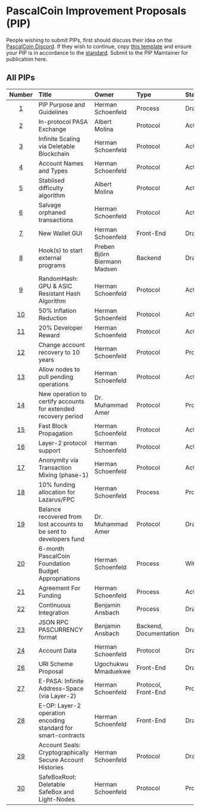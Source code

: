 # PascalCoin Improvement Proposals (PIP)

People wishing to submit PIPs, first should discuss their idea on the [PascalCoin Discord](https://discordapp.com/invite/sJqcgtD). 
If they wish to continue, copy [this template](PIP-template.md) and ensure your PIP is in accordance to the [standard](PIP-0001.md). Submit to the PIP Maintainer for publication here.

## All PIPs

| Number                | Title                                    | Owner                          | Type           | Status   |
| :-------------------: | :--------------------------------------- | :----------------------------  | :------------  | :------- |
| [1](PIP-0001.md)      | PIP Purpose and Guidelines               | Herman Schoenfeld              | Process        | Draft    |
| [2](PIP-0002.md)      | In-protocol PASA Exchange                | Albert Molina                  | Protocol       | Active   |
| [3](PIP-0003.md)      | Infinite Scaling via Deletable Blockchain| Herman Schoenfeld              | Protocol       | Active   |
| [4](PIP-0004.md)      | Account Names and Types                  | Herman Schoenfeld              | Protocol       | Active   |
| [5](PIP-0005.md)      | Stablised difficulty algorithm           | Albert Molina                  | Protocol       | Active   |
| [6](PIP-0006.md)      | Salvage orphaned transactions            | Herman Schoenfeld              | Protocol       | Active   |
| [7](PIP-0007.md)      | New Wallet GUI                           | Herman Schoenfeld              | Front-End      | Draft    |
| [8](PIP-0008.md)      | Hook(s) to start external programs       | Preben Björn Biermann Madsen   | Backend        | Draft    |
| [9](PIP-0009.md)      | RandomHash: GPU & ASIC Resistant Hash Algorithm | Herman Schoenfeld       | Protocol       | Active   |
| [10](PIP-0010.md)     | 50% Inflation Reduction                  | Herman Schoenfeld              | Protocol       | Active   |
| [11](PIP-0011.md)     | 20% Developer Reward                     | Herman Schoenfeld              | Protocol       | Active   |
| [12](PIP-0012.md)     | Change account recovery to 10 years      | Herman Schoenfeld              | Protocol       | Proposed |
| [13](PIP-0013.md)     | Allow nodes to pull pending operations   | Herman Schoenfeld              | Protocol       | Active   |
| [14](PIP-0014.md)     | New operation to certify accounts for extended recovery period   | Dr. Muhammad Amer       | Protocol       | Proposed |
| [15](PIP-0015.md)     | Fast Block Propagation                   | Herman Schoenfeld              | Protocol       | Active |
| [16](PIP-0016.md)     | Layer-2 protocol support                 | Herman Schoenfeld              | Protocol       | Active |
| [17](PIP-0017.md)     | Anonymity via Transaction Mixing (phase-1)   | Herman Schoenfeld          | Protocol       | Active   |
| [18](PIP-0018.md)     | 10% funding allocation for Lazarus/FPC   | Herman Schoenfeld              | Process        | Proposed |
| [19](PIP-0019.md)     | Balance recovered from lost accounts to be sent to developers fund   | Dr. Muhammad Amer   | Protocol        | Draft |
| [20](PIP-0020.md)     | 6-month PascalCoin Foundation Budget Appropriations   | Herman Schoenfeld   | Process        | Withdrawn |
| [21](PIP-0021.md)     | Agreement For Funding                      | Herman Schoenfeld             | Process        | Active |
| [22](PIP-0022.md)     | Continuous Integration                      | Benjamin Ansbach             | Process        | Draft |
| [23](PIP-0023.md)     | JSON RPC PASCURRENCY format                 | Benjamin Ansbach     | Backend, Documentation | Draft |
| [24](PIP-0024.md)     | Account Data                                | Herman Schoenfeld            | Protocol       | Draft |
| [26](PIP-0026.md)     | URI Scheme Proposal                                | Ugochukwu Mmaduekwe            | Front-End       | Draft |
| [27](PIP-0027.md)     | E-PASA: Infinite Address-Space (via Layer-2)  | Herman Schoenfeld            | Protocol, Front-End    | Proposed |
| [28](PIP-0028.md)     | E-OP: Layer-2 operation encoding standard for smart-contracts | Herman Schoenfeld            | Front-End       | Draft |
| [29](PIP-0029.md)     | Account Seals: Cryptographically Secure Account Histories  | Herman Schoenfeld            | Protocol   | Draft |
| [30](PIP-0030.md)     | SafeBoxRoot: Deletable SafeBox and Light-Nodes  | Herman Schoenfeld            | Protocol   | Proposed |
